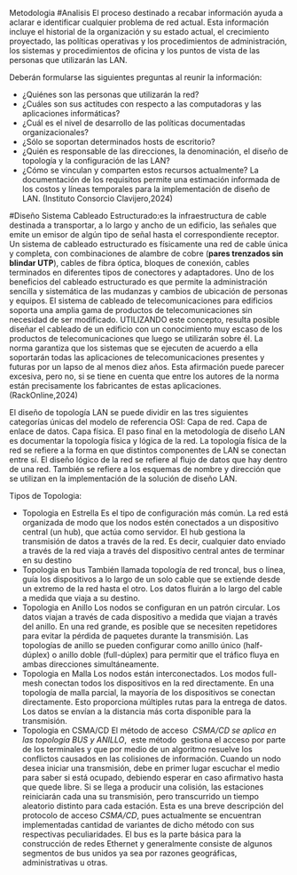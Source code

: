 Metodologia 
#Analisis
El proceso destinado a recabar información ayuda a aclarar e identificar cualquier problema de red actual. Esta información incluye el historial de la organización y su estado actual, el crecimiento proyectado, las políticas operativas y los procedimientos de administración, los sistemas y procedimientos de oficina y los puntos de vista de las personas que utilizarán las LAN.

Deberán formularse las siguientes preguntas al reunir la información:

- ¿Quiénes son las personas que utilizarán la red?
- ¿Cuáles son sus actitudes con respecto a las computadoras y las aplicaciones informáticas?
- ¿Cuál es el nivel de desarrollo de las políticas documentadas organizacionales?
- ¿Sólo se soportan determinados hosts de escritorio?
- ¿Quién es responsable de las direcciones, la denominación, el diseño de topología y la configuración de las LAN?
- ¿Cómo se vinculan y comparten estos recursos actualmente?
La documentación de los requisitos permite una estimación informada de los costos y líneas temporales para la implementación de diseño de LAN. (Instituto Consorcio Clavijero,2024)


#Diseño
Sistema Cableado Estructurado:es la infraestructura de cable destinada a transportar, a lo largo y ancho de un edificio, las señales que emite un emisor de algún tipo de señal hasta el correspondiente receptor. Un sistema de cableado estructurado es físicamente una red de cable única y completa, con combinaciones de alambre de cobre (**pares trenzados sin blindar UTP**), cables de fibra óptica, bloques de conexión, cables terminados en diferentes tipos de conectores y adaptadores. Uno de los beneficios del cableado estructurado es que permite la administración sencilla y sistemática de las mudanzas y cambios de ubicación de personas y equipos. El sistema de cableado de telecomunicaciones para edificios soporta una amplia gama de productos de telecomunicaciones sin necesidad de ser modificado. UTILIZANDO este concepto, resulta posible diseñar el cableado de un edificio con un conocimiento muy escaso de los productos de telecomunicaciones que luego se utilizarán sobre él. La norma garantiza que los sistemas que se ejecuten de acuerdo a ella soportarán todas las aplicaciones de telecomunicaciones presentes y futuras por un lapso de al menos diez años. Esta afirmación puede parecer excesiva, pero no, si se tiene en cuenta que entre los autores de la norma están precisamente los fabricantes de estas aplicaciones.(RackOnline,2024)

El diseño de topología LAN se puede dividir en las tres siguientes categorías únicas del modelo de referencia OSI: Capa de red. Capa de enlace de datos. Capa física. El paso final en la metodología de diseño LAN es documentar la topología física y lógica de la red. La topología física de la red se refiere a la forma en que distintos componentes de LAN se conectan entre sí. El diseño lógico de la red se refiere al flujo de datos que hay dentro de una red. También se refiere a los esquemas de nombre y dirección que se utilizan en la implementación de la solución de diseño LAN.

Tipos de Topologia:

- Topologia en Estrella
	Es el tipo de configuración más común. La red está organizada de modo que los nodos estén conectados a un dispositivo central (un hub), que actúa como servidor. El hub gestiona la transmisión de datos a través de la red. Es decir, cualquier dato enviado a través de la red viaja a través del dispositivo central antes de terminar en su destino
- Topologia en bus
	También llamada topología de red troncal, bus o línea, guía los dispositivos a lo largo de un solo cable que se extiende desde un extremo de la red hasta el otro. Los datos fluirán a lo largo del cable a medida que viaja a su destino.
- Topologia en Anillo
	Los nodos se configuran en un patrón circular. Los datos viajan a través de cada dispositivo a medida que viajan a través del anillo. En una red grande, es posible que se necesiten repetidores para evitar la pérdida de paquetes durante la transmisión. Las topologías de anillo se pueden configurar como anillo único (half-dúplex) o anillo doble (full-dúplex) para permitir que el tráfico fluya en ambas direcciones simultáneamente.
- Topologia en Malla
	Los nodos están interconectados. Los modos full-mesh conectan todos los dispositivos en la red directamente. En una topología de malla parcial, la mayoría de los dispositivos se conectan directamente. Esto proporciona múltiples rutas para la entrega de datos. Los datos se envían a la distancia más corta disponible para la transmisión.
- Topologia en CSMA/CD
	El método de acceso  _CSMA/CD se aplica en las topología BUS y ANILLO_,  este método  gestiona el acceso por parte de los terminales y que por medio de un algoritmo resuelve los conflictos causados en las colisiones de información. Cuando un nodo desea iniciar una transmisión, debe en primer lugar escuchar el medio para saber si está ocupado, debiendo esperar en caso afirmativo hasta que quede libre. Si se llega a producir una colisión, las estaciones reiniciarán cada una su transmisión, pero transcurrido un tiempo aleatorio distinto para cada estación. Esta es una breve descripción del protocolo de acceso _CSMA/CD_, pues actualmente se encuentran implementadas cantidad de variantes de dicho método con sus respectivas peculiaridades. El bus es la parte básica para la construcción de redes Ethernet y generalmente consiste de algunos segmentos de bus unidos ya sea por razones geográficas, administrativas u otras.